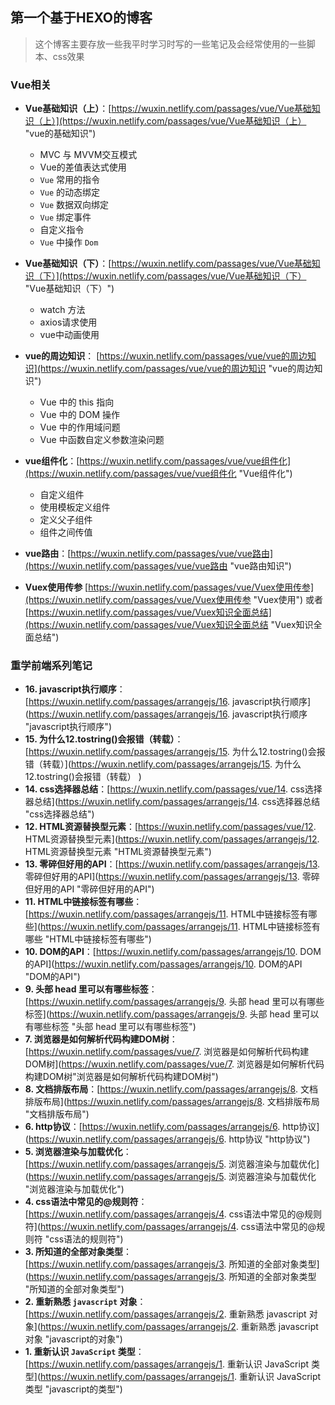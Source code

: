 ## 第一个基于HEXO的博客

> 这个博客主要存放一些我平时学习时写的一些笔记及会经常使用的一些脚本、css效果

### Vue相关

 - **Vue基础知识（上）**：[https://wuxin.netlify.com/passages/vue/Vue基础知识（上）](https://wuxin.netlify.com/passages/vue/Vue基础知识（上） "vue的基础知识")
	 - MVC 与 MVVM交互模式
	 - Vue的差值表达式使用
	 - `Vue` 常用的指令
	 - `Vue` 的动态绑定
	 - `Vue` 数据双向绑定
	 - `Vue` 绑定事件
	 - 自定义指令
	 - `Vue` 中操作 `Dom`

 - **Vue基础知识（下）**：[https://wuxin.netlify.com/passages/vue/Vue基础知识（下）](https://wuxin.netlify.com/passages/vue/Vue基础知识（下） "Vue基础知识（下）")
	 - watch 方法
	 - axios请求使用
	 - vue中动画使用

- **vue的周边知识**： [https://wuxin.netlify.com/passages/vue/vue的周边知识](https://wuxin.netlify.com/passages/vue/vue的周边知识 "vue的周边知识")
	- Vue 中的 this 指向
	- Vue 中的 DOM 操作
	- Vue 中的作用域问题
	- Vue 中函数自定义参数渲染问题

- **vue组件化**：[https://wuxin.netlify.com/passages/vue/vue组件化](https://wuxin.netlify.com/passages/vue/vue组件化 "Vue组件化")
	- 自定义组件
	- 使用模板定义组件
	- 定义父子组件
	- 组件之间传值

- **vue路由**：[https://wuxin.netlify.com/passages/vue/vue路由](https://wuxin.netlify.com/passages/vue/vue路由 "vue路由知识")

- **Vuex使用传参**  [https://wuxin.netlify.com/passages/vue/Vuex使用传参](https://wuxin.netlify.com/passages/vue/Vuex使用传参 "Vuex使用") 或者[https://wuxin.netlify.com/passages/vue/Vuex知识全面总结](https://wuxin.netlify.com/passages/vue/Vuex知识全面总结 "Vuex知识全面总结")

### 重学前端系列笔记
 - **16. javascript执行顺序**：[https://wuxin.netlify.com/passages/arrangejs/16. javascript执行顺序](https://wuxin.netlify.com/passages/arrangejs/16. javascript执行顺序 "javascript执行顺序")
 - **15. 为什么12.tostring()会报错（转载）**：[https://wuxin.netlify.com/passages/arrangejs/15. 为什么12.tostring()会报错（转载）](https://wuxin.netlify.com/passages/arrangejs/15. 为什么12.tostring()会报错（转载） )
 - **14. css选择器总结**：[https://wuxin.netlify.com/passages/vue/14. css选择器总结](https://wuxin.netlify.com/passages/arrangejs/14. css选择器总结 "css选择器总结")
 - **12. HTML资源替换型元素**：[https://wuxin.netlify.com/passages/vue/12. HTML资源替换型元素](https://wuxin.netlify.com/passages/arrangejs/12. HTML资源替换型元素 "HTML资源替换型元素")
 - **13. 零碎但好用的API**：[https://wuxin.netlify.com/passages/arrangejs/13. 零碎但好用的API](https://wuxin.netlify.com/passages/arrangejs/13. 零碎但好用的API "零碎但好用的API")
 - **11. HTML中链接标签有哪些**：[https://wuxin.netlify.com/passages/arrangejs/11. HTML中链接标签有哪些](https://wuxin.netlify.com/passages/arrangejs/11. HTML中链接标签有哪些 "HTML中链接标签有哪些")
 - **10. DOM的API**：[https://wuxin.netlify.com/passages/arrangejs/10. DOM的API](https://wuxin.netlify.com/passages/arrangejs/10. DOM的API "DOM的API")
 - **9. 头部 head 里可以有哪些标签**：[https://wuxin.netlify.com/passages/arrangejs/9. 头部 head 里可以有哪些标签](https://wuxin.netlify.com/passages/arrangejs/9. 头部 head 里可以有哪些标签 "头部 head 里可以有哪些标签")
 - **7. 浏览器是如何解析代码构建DOM树**：[https://wuxin.netlify.com/passages/vue/7. 浏览器是如何解析代码构建DOM树](https://wuxin.netlify.com/passages/vue/7. 浏览器是如何解析代码构建DOM树"浏览器是如何解析代码构建DOM树")
 - **8. 文档排版布局**：[https://wuxin.netlify.com/passages/arrangejs/8. 文档排版布局](https://wuxin.netlify.com/passages/arrangejs/8. 文档排版布局 "文档排版布局")
 - **6. http协议**：[https://wuxin.netlify.com/passages/arrangejs/6. http协议](https://wuxin.netlify.com/passages/arrangejs/6. http协议 "http协议")
 - **5. 浏览器渲染与加载优化**：[https://wuxin.netlify.com/passages/arrangejs/5. 浏览器渲染与加载优化](https://wuxin.netlify.com/passages/arrangejs/5. 浏览器渲染与加载优化 "浏览器渲染与加载优化")
 - **4. css语法中常见的@规则符**：[https://wuxin.netlify.com/passages/arrangejs/4. css语法中常见的@规则符](https://wuxin.netlify.com/passages/arrangejs/4. css语法中常见的@规则符 "css语法的规则符")
 - **3. 所知道的全部对象类型**：[https://wuxin.netlify.com/passages/arrangejs/3. 所知道的全部对象类型](https://wuxin.netlify.com/passages/arrangejs/3. 所知道的全部对象类型 "所知道的全部对象类型")
 - **2. 重新熟悉 `javascript` 对象**：[https://wuxin.netlify.com/passages/arrangejs/2. 重新熟悉 javascript 对象](https://wuxin.netlify.com/passages/arrangejs/2. 重新熟悉 javascript 对象 "javascript的对象")
 - **1. 重新认识 `JavaScript` 类型**：[https://wuxin.netlify.com/passages/arrangejs/1. 重新认识 JavaScript 类型](https://wuxin.netlify.com/passages/arrangejs/1. 重新认识 JavaScript 类型 "javascript的类型")


